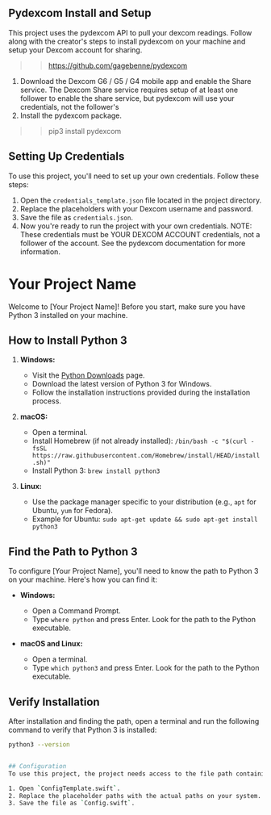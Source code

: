 
## Pydexcom Install and Setup
This project uses the pydexcom API to pull your dexcom readings. 
Follow along with the creator's steps to install pydexcom on your machine and setup your Dexcom account for sharing. 
>> https://github.com/gagebenne/pydexcom
1. Download the Dexcom G6 / G5 / G4 mobile app and enable the Share service.
  The Dexcom Share service requires setup of at least one follower to enable the share service, but pydexcom will use your credentials, not the follower's
2. Install the pydexcom package.
>> pip3 install pydexcom


## Setting Up Credentials
To use this project, you'll need to set up your own credentials. Follow these steps:

1. Open the `credentials_template.json` file located in the project directory.
2. Replace the placeholders with your Dexcom username and password.
3. Save the file as `credentials.json`.
4. Now you're ready to run the project with your own credentials.
NOTE: These credentials must be YOUR DEXCOM ACCOUNT credentials, not a follower of the account. See the pydexcom documentation for more information.

# Your Project Name

Welcome to [Your Project Name]! Before you start, make sure you have Python 3 installed on your machine.

## How to Install Python 3

1. **Windows:**
   - Visit the [Python Downloads](https://www.python.org/downloads/) page.
   - Download the latest version of Python 3 for Windows.
   - Follow the installation instructions provided during the installation process.

2. **macOS:**
   - Open a terminal.
   - Install Homebrew (if not already installed): `/bin/bash -c "$(curl -fsSL https://raw.githubusercontent.com/Homebrew/install/HEAD/install.sh)"`
   - Install Python 3: `brew install python3`

3. **Linux:**
   - Use the package manager specific to your distribution (e.g., `apt` for Ubuntu, `yum` for Fedora).
   - Example for Ubuntu: `sudo apt-get update && sudo apt-get install python3`

## Find the Path to Python 3

To configure [Your Project Name], you'll need to know the path to Python 3 on your machine. Here's how you can find it:

- **Windows:**
  - Open a Command Prompt.
  - Type `where python` and press Enter. Look for the path to the Python executable.

- **macOS and Linux:**
  - Open a terminal.
  - Type `which python3` and press Enter. Look for the path to the Python executable.

## Verify Installation

After installation and finding the path, open a terminal and run the following command to verify that Python 3 is installed:

```bash
python3 --version


## Configuration
To use this project, the project needs access to the file path containing your

1. Open `ConfigTemplate.swift`.
2. Replace the placeholder paths with the actual paths on your system.
3. Save the file as `Config.swift`.
